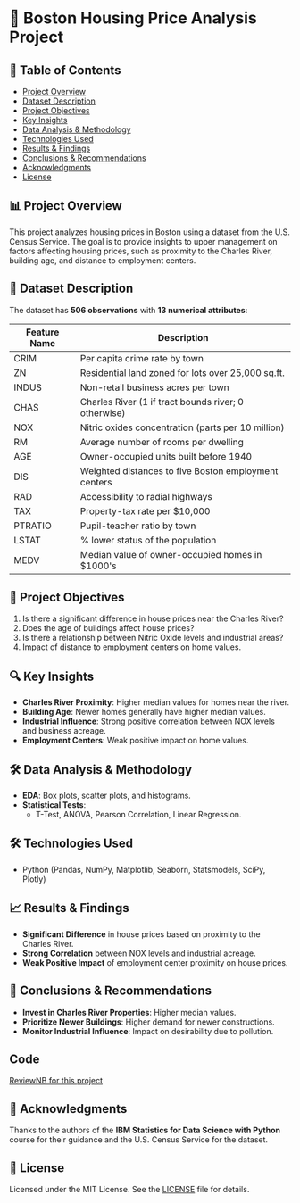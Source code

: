 # 🏡 Boston Housing Price Analysis Project

## 📄 Table of Contents
- [Project Overview](#-project-overview)
- [Dataset Description](#-dataset-description)
- [Project Objectives](#-project-objectives)
- [Key Insights](#-key-insights)
- [Data Analysis & Methodology](#-data-analysis--methodology)
- [Technologies Used](#-technologies-used)
- [Results & Findings](#-results--findings)
- [Conclusions & Recommendations](#-conclusions--recommendations)
- [Acknowledgments](#-acknowledgments)
- [License](#-license)

## 📊 Project Overview
This project analyzes housing prices in Boston using a dataset from the U.S. Census Service. The goal is to provide insights to upper management on factors affecting housing prices, such as proximity to the Charles River, building age, and distance to employment centers.

## 📁 Dataset Description
The dataset has **506 observations** with **13 numerical attributes**:

| Feature Name | Description |
|--------------|-------------|
| CRIM         | Per capita crime rate by town |
| ZN           | Residential land zoned for lots over 25,000 sq.ft. |
| INDUS        | Non-retail business acres per town |
| CHAS         | Charles River (1 if tract bounds river; 0 otherwise) |
| NOX          | Nitric oxides concentration (parts per 10 million) |
| RM           | Average number of rooms per dwelling |
| AGE          | Owner-occupied units built before 1940 |
| DIS          | Weighted distances to five Boston employment centers |
| RAD          | Accessibility to radial highways |
| TAX          | Property-tax rate per $10,000 |
| PTRATIO      | Pupil-teacher ratio by town |
| LSTAT        | % lower status of the population |
| MEDV         | Median value of owner-occupied homes in $1000's |

## 🎯 Project Objectives
1. Is there a significant difference in house prices near the Charles River?
2. Does the age of buildings affect house prices?
3. Is there a relationship between Nitric Oxide levels and industrial areas?
4. Impact of distance to employment centers on home values.

## 🔍 Key Insights
- **Charles River Proximity**: Higher median values for homes near the river.
- **Building Age**: Newer homes generally have higher median values.
- **Industrial Influence**: Strong positive correlation between NOX levels and business acreage.
- **Employment Centers**: Weak positive impact on home values.

## 🛠 Data Analysis & Methodology
- **EDA**: Box plots, scatter plots, and histograms.
- **Statistical Tests**:
  - T-Test, ANOVA, Pearson Correlation, Linear Regression.

## 🛠 Technologies Used
- Python (Pandas, NumPy, Matplotlib, Seaborn, Statsmodels, SciPy, Plotly)

## 📈 Results & Findings
- **Significant Difference** in house prices based on proximity to the Charles River.
- **Strong Correlation** between NOX levels and industrial acreage.
- **Weak Positive Impact** of employment center proximity on house prices.

## 📌 Conclusions & Recommendations
- **Invest in Charles River Properties**: Higher median values.
- **Prioritize Newer Buildings**: Higher demand for newer constructions.
- **Monitor Industrial Influence**: Impact on desirability due to pollution.

## Code
[ReviewNB for this project](https://app.reviewnb.com/i-Eslam-Hamza/Projects/blob/main/Analyzing%20a%20dataset%20on%20housing%20prices%20derived%20from%20the%20U.S.%20Census%20Service/Analyzing%20a%20dataset%20on%20housing%20prices%20derived%20from%20the%20U.S.%20Census%20Service.ipynb/file/)

## 🙏 Acknowledgments
Thanks to the authors of the **IBM Statistics for Data Science with Python** course for their guidance and the U.S. Census Service for the dataset.

## 📜 License
Licensed under the MIT License. See the [LICENSE](https://github.com/i-Eslam-Hamza/Projects/blob/70dbe20116e73e4b36014a6d9c9e0071af53a291/LICENSE) file for details.


